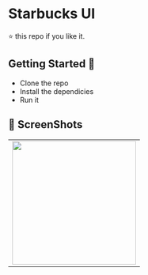# Starbucks UI

⭐️ this repo if you like it.

## Getting Started 🚀

- Clone the repo
- Install the dependicies
- Run it

## 📸 ScreenShots
|                                           |                                          
| ----------------------------------------- |
|       <img src="ss.gif" width="250">      | 
